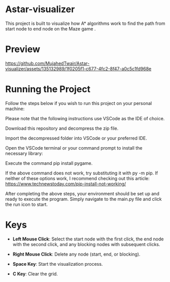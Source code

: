 # Astar-visualizer
This project is built to visualize how A* algorithms work to find the path from start node to end node on the Maze game .
# Preview
https://github.com/MujahedTwair/Astar-visualizer/assets/135132989/1f0205f1-c677-4fc2-8f47-a0c5c1fd968e

# Running the Project
Follow the steps below if you wish to run this project on your personal machine:

Please note that the following instructions use VSCode as the IDE of choice.

Download this repository and decompress the zip file.

Import the decompressed folder into VSCode or your preferred IDE.

Open the VSCode terminal or your command prompt to install the necessary library:

Execute the command pip install pygame.

If the above command does not work, try substituting it with py -m pip. If neither of these options work, I recommend checking out this article: https://www.technewstoday.com/pip-install-not-working/

After completing the above steps, your environment should be set up and ready to execute the program. Simply navigate to the main.py file and click the run icon to start.

# Keys

- **Left Mouse Click**: Select the start node with the first click, the end node with the second click, and any blocking nodes with subsequent clicks.

- **Right Mouse Click**: Delete any node (start, end, or blocking).

- **Space Key**: Start the visualization process.

- **C Key**: Clear the grid.


